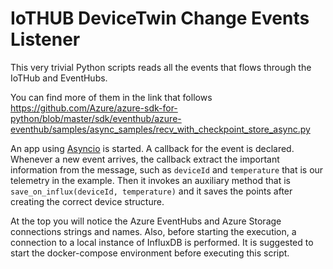 # IoTHUB DeviceTwin Change Events Listener

This very trivial Python scripts reads all the events that flows through the IoTHub and EventHubs.

You can find more of them in the link that follows 
https://github.com/Azure/azure-sdk-for-python/blob/master/sdk/eventhub/azure-eventhub/samples/async_samples/recv_with_checkpoint_store_async.py

An app using [Asyncio](https://github.com/Azure/azure-sdk-for-python/blob/master/sdk/eventhub/azure-eventhub/samples/async_samples/recv_with_checkpoint_store_async.py) is started. A callback for the event is declared.
Whenever a new event arrives, the callback extract the important information from the message, such as `deviceId` and `temperature` that is our telemetry in the example. Then it invokes an auxiliary method that is `save_on_influx(deviceId, temperature)` and it saves the points after creating the correct device structure.

At the top you will notice the Azure EventHubs and Azure Storage connections strings and names.
Also, before starting the execution, a connection to a local instance of InfluxDB is performed. It is suggested to start the docker-compose environment before executing this script.

